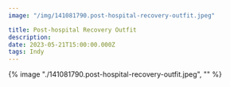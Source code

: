 ```yaml
---
image: "/img/141081790.post-hospital-recovery-outfit.jpeg"

title: Post-hospital Recovery Outfit
description: 
date: 2023-05-21T15:00:00.000Z
tags: Indy
---
```

{% image "./141081790.post-hospital-recovery-outfit.jpeg", "" %}